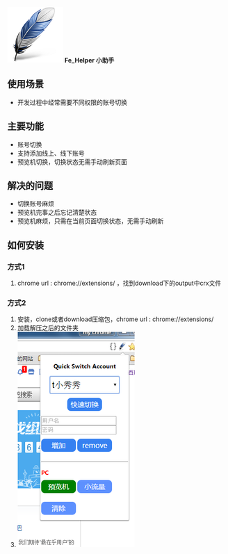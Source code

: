 ![。。。][1]
**Fe_Helper 小助手**
## 使用场景 ##

 - 开发过程中经常需要不同权限的账号切换
 
## 主要功能 ##

 - 账号切换
 - 支持添加线上、线下账号
 - 预览机切换，切换状态无需手动刷新页面
 
 ## 解决的问题 ##
 - 切换账号麻烦
 - 预览机完事之后忘记清楚状态
 - 预览机麻烦，只需在当前页面切换状态，无需手动刷新

## 如何安装 ##
### 方式1 ###
 1. chrome url :  chrome://extensions/ ，找到download下的output中crx文件
 
### 方式2 ###
 1. 安装，clone或者download压缩包，chrome url :  chrome://extensions/
 2. 加载解压之后的文件夹
 3. ![此处输入图片的描述][2]


  [1]: https://github.com/shibiaoz/Fe_Helper/blob/master/images/icon128.png?raw=true
  [2]: https://github.com/shibiaoz/Fe_Helper/blob/master/images/BaiduHi_2015-4-20_17-37-22.png?raw=true
